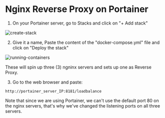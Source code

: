 # Nginx Reverse Proxy on Portainer

1. On your Portainer server, go to Stacks and click on "+ Add stack"

![create-stack](https://files.fongo.ca/api/public/dl/LzeE3DJ3?inline=true)

2. Give it a name, Paste the content of the "docker-compose.yml" file and click on "Deploy the stack"

![running-containers](https://files.fongo.ca/api/public/dl/fkT96Rdg?inline=true)

These will spin up three (3) ngninx servers and sets up one as Reverse Proxy.

3. Go to the web browser and paste:

```
http://portainer_server_IP:8181/loadbalance
```

Note that since we are using Portainer, we can't use the default port 80 on the nginx servers, that's why we've changed the listening ports on all three servers.

